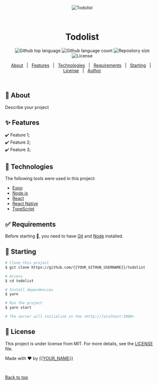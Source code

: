 <div align="center" id="top"> 
  <img src="./.github/app.gif" alt="Todolist" />

  &#xa0;

  <!-- <a href="https://todolist.netlify.app">Demo</a> -->
</div>

<h1 align="center">Todolist</h1>

<p align="center">
  <img alt="Github top language" src="https://img.shields.io/github/languages/top/{{YOUR_GITHUB_USERNAME}}/todolist?color=56BEB8">

  <img alt="Github language count" src="https://img.shields.io/github/languages/count/{{YOUR_GITHUB_USERNAME}}/todolist?color=56BEB8">

  <img alt="Repository size" src="https://img.shields.io/github/repo-size/{{YOUR_GITHUB_USERNAME}}/todolist?color=56BEB8">

  <img alt="License" src="https://img.shields.io/github/license/{{YOUR_GITHUB_USERNAME}}/todolist?color=56BEB8">

  <!-- <img alt="Github issues" src="https://img.shields.io/github/issues/{{YOUR_GITHUB_USERNAME}}/todolist?color=56BEB8" /> -->

  <!-- <img alt="Github forks" src="https://img.shields.io/github/forks/{{YOUR_GITHUB_USERNAME}}/todolist?color=56BEB8" /> -->

  <!-- <img alt="Github stars" src="https://img.shields.io/github/stars/{{YOUR_GITHUB_USERNAME}}/todolist?color=56BEB8" /> -->
</p>

<!-- Status -->

<!-- <h4 align="center"> 
	🚧  Todolist 🚀 Under construction...  🚧
</h4> 

<hr> -->

<p align="center">
  <a href="#dart-about">About</a> &#xa0; | &#xa0; 
  <a href="#sparkles-features">Features</a> &#xa0; | &#xa0;
  <a href="#rocket-technologies">Technologies</a> &#xa0; | &#xa0;
  <a href="#white_check_mark-requirements">Requirements</a> &#xa0; | &#xa0;
  <a href="#checkered_flag-starting">Starting</a> &#xa0; | &#xa0;
  <a href="#memo-license">License</a> &#xa0; | &#xa0;
  <a href="https://github.com/{{YOUR_GITHUB_USERNAME}}" target="_blank">Author</a>
</p>

<br>

## :dart: About ##

Describe your project

## :sparkles: Features ##

:heavy_check_mark: Feature 1;\
:heavy_check_mark: Feature 2;\
:heavy_check_mark: Feature 3;

## :rocket: Technologies ##

The following tools were used in this project:

- [Expo](https://expo.io/)
- [Node.js](https://nodejs.org/en/)
- [React](https://pt-br.reactjs.org/)
- [React Native](https://reactnative.dev/)
- [TypeScript](https://www.typescriptlang.org/)

## :white_check_mark: Requirements ##

Before starting :checkered_flag:, you need to have [Git](https://git-scm.com) and [Node](https://nodejs.org/en/) installed.

## :checkered_flag: Starting ##

```bash
# Clone this project
$ git clone https://github.com/{{YOUR_GITHUB_USERNAME}}/todolist

# Access
$ cd todolist

# Install dependencies
$ yarn

# Run the project
$ yarn start

# The server will initialize in the <http://localhost:3000>
```

## :memo: License ##

This project is under license from MIT. For more details, see the [LICENSE](LICENSE.md) file.


Made with :heart: by <a href="https://github.com/{{YOUR_GITHUB_USERNAME}}" target="_blank">{{YOUR_NAME}}</a>

&#xa0;

<a href="#top">Back to top</a>
